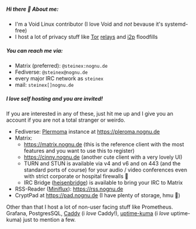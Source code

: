 ##### Hi there 👋 About me:

* I'm a Void Linux contributor (I love Void and *not* bevause it's systemd-free)
* I host a lot of privacy stuff like [Tor](https://nognu.de/tor) [relays](https://nusenu.github.io/OrNetStats/nognu.de.html) and [i2p](https://geti2p.net/en/) floodfills

##### You can reach me via:

- Matrix (preferred): `@steinex:nognu.de`
- Fediverse: `@steinex@nognu.de`
- every major IRC network as `steinex`
- mail: `steinex[]nognu.de`

##### I love self hosting and you are invited!

If you are interested in any of these, just hit me up and I give you an account if you are not a total stranger or weirdo.

- Fediverse: [Plermoma](https://pleroma.social/) instance at https://pleroma.nognu.de
- Matrix: 
  - https://matrix.nognu.de (this is the reference client with the most features and you want to use this to register)
  - https://cinny.nognu.de (another cute client with a very lovely UI)
  - TURN and STUN is available via v4 and v6 and on 443 (and the standard ports of course) for your audio / video conferences even with strict corporate or hospital firewalls 🙂
  - IRC Bridge ([heisenbridge](https://github.com/hifi/heisenbridge)) is available to bring your IRC to Matrix
- RSS-Reader ([Miniflux](https://miniflux.app/)): https://rss.nognu.de
- CryptPad at https://pad.nognu.de (I have plenty of storage, hmu 🙂)

Other than that I host a lot of non-user facing stuff like Prometheus. Grafana, PostgresSQL, [Caddy](https://caddyserver.com/)  (i *love* Caddy!), [uptime-kuma](https://github.com/louislam/uptime-kuma) (i *love* uptime-kuma) just to mention a few.
